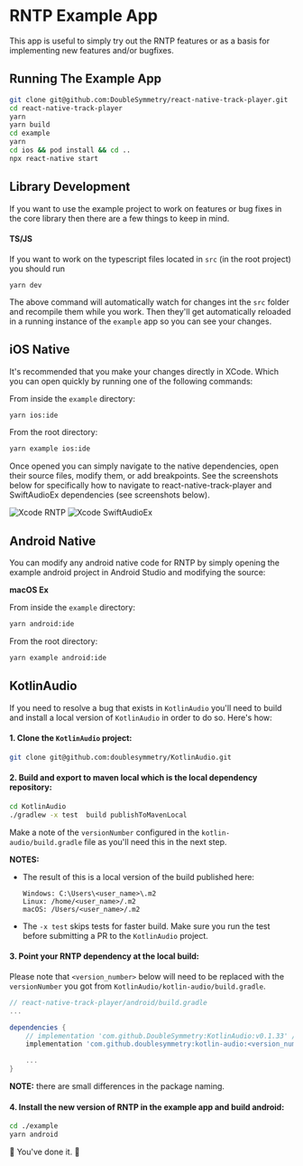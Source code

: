 # RNTP Example App

This app is useful to simply try out the RNTP features or as a basis for
implementing new features and/or bugfixes.

## Running The Example App

```sh
git clone git@github.com:DoubleSymmetry/react-native-track-player.git
cd react-native-track-player
yarn
yarn build
cd example
yarn
cd ios && pod install && cd ..
npx react-native start
```

## Library Development

If you want to use the example project to work on features or bug fixes in
the core library then there are a few things to keep in mind.

#### TS/JS

If you want to work on the typescript files located in `src` (in the root
project) you should run

```
yarn dev
```

The above command will automatically watch for changes int the `src` folder
and recompile them while you work. Then they'll get automatically reloaded
in a running instance of the `example` app so you can see your changes.

## iOS Native

It's recommended that you make your changes directly in XCode. Which you can
open quickly by running one of the following commands:

From inside the `example` directory:

```sh
yarn ios:ide
```

From the root directory:

```sh
yarn example ios:ide
```

Once opened you can simply navigate to the native dependencies, open their
source files, modify them, or add breakpoints. See the screenshots below for
specifically how to navigate to react-native-track-player and SwiftAudioEx
dependencies (see screenshots below).

![Xcode RNTP](https://react-native-track-player.js.org/img/debugging/debug-ios-rntp.png)
![Xcode SwiftAudioEx](https://react-native-track-player.js.org/img/debugging/debug-ios-swift-audio-ex.png)

## Android Native

You can modify any android native code for RNTP by simply opening the example
android project in Android Studio and modifying the source:

**macOS Ex**

From inside the `example` directory:

```sh
yarn android:ide
```

From the root directory:

```sh
yarn example android:ide
```

## KotlinAudio

If you need to resolve a bug that exists in `KotlinAudio` you'll need to build
and install a local version of `KotlinAudio` in order to do so. Here's how:

#### 1. Clone the `KotlinAudio` project:

```sh
git clone git@github.com:doublesymmetry/KotlinAudio.git
```

#### 2. Build and export to maven local which is the local dependency repository:

```sh
cd KotlinAudio
./gradlew -x test  build publishToMavenLocal
```

Make a note of the `versionNumber` configured in the `kotlin-audio/build.gradle`
file as you'll need this in the next step.

**NOTES:**
- The result of this is a local version of the build published here:

  ```
  Windows: C:\Users\<user_name>\.m2
  Linux: /home/<user_name>/.m2
  macOS: /Users/<user_name>/.m2
  ```
- The `-x test` skips tests for faster build. Make sure you run the test
  before submitting a PR to the `KotlinAudio` project.

#### 3. Point your RNTP dependency at the local build:

Please note that `<version_number>` below will need to be replaced with the
`versionNumber` you got from `KotlinAudio/kotlin-audio/build.gradle`.

```groovy
// react-native-track-player/android/build.gradle
...

dependencies {
    // implementation 'com.github.DoubleSymmetry:KotlinAudio:v0.1.33' // this is remote
    implementation 'com.github.doublesymmetry:kotlin-audio:<version_number>' // this is local

    ...
}
```

**NOTE:** there are small differences in the package naming.


#### 4. Install the new version of RNTP in the example app and build android:

```sh
cd ./example
yarn android
```

:confetti_ball: You've done it. :confetti_ball:
